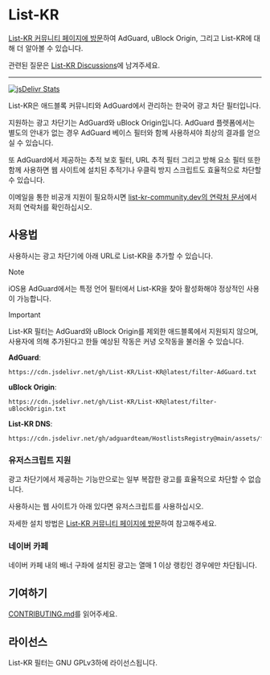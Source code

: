 # List-KR

[List-KR 커뮤니티 페이지에 방문](https://community.list-kr.com)하여 AdGuard, uBlock Origin, 그리고 List-KR에 대해 더 알아볼 수 있습니다.

관련된 질문은 [List-KR Discussions](https://github.com/orgs/List-KR/discussions)에 남겨주세요.

---

[![jsDelivr Stats](https://data.jsdelivr.com/v1/package/gh/List-KR/List-KR/badge)](https://www.jsdelivr.com/package/gh/List-KR/List-KR)

List-KR은 애드블록 커뮤니티와 AdGuard에서 관리하는 한국어 광고 차단 필터입니다.

지원하는 광고 차단기는 AdGuard와 uBlock Origin입니다.
AdGuard 플렛폼에서는 별도의 안내가 없는 경우 AdGuard 베이스 필터와 함께 사용하셔야 최상의 결과를 얻으실 수 있습니다.

또 AdGuard에서 제공하는 추적 보호 필터, URL 추적 필터 그리고 방해 요소 필터 또한 함께 사용하면 웹 사이트에 설치된 추적기나 우클릭 방지 스크립트도 효율적으로 차단할 수 있습니다.

이메일을 통한 비공개 지원이 필요하시면 [list-kr-community.dev의 연락처 문서](https://community.list-kr.com/docs/)에서 저희 연락처를 확인하십시오.

## 사용법

사용하시는 광고 차단기에 아래 URL로 List-KR을 추가할 수 있습니다.

> [!NOTE]
> iOS용 AdGuard에서는 특정 언어 필터에서 List-KR을 찾아 활성화해야 정상적인 사용이 가능합니다.

> [!IMPORTANT]
> List-KR 필터는 AdGuard와 uBlock Origin를 제외한 애드블록에서 지원되지 않으며, 사용자에 의해 추가된다고 한들 예상된 작동은 커녕 오작동을 불러올 수 있습니다.

**AdGuard**:
```
https://cdn.jsdelivr.net/gh/List-KR/List-KR@latest/filter-AdGuard.txt
```
**uBlock Origin**:
```
https://cdn.jsdelivr.net/gh/List-KR/List-KR@latest/filter-uBlockOrigin.txt
```

**List-KR DNS**:
```
https://cdn.jsdelivr.net/gh/adguardteam/HostlistsRegistry@main/assets/filter_25.txt
```

### 유저스크립트 지원

광고 차단기에서 제공하는 기능만으로는 일부 복잡한 광고를 효율적으로 차단할 수 없습니다.

사용하시는 웹 사이트가 아래 있다면 유저스크립트를 사용하십시오.

자세한 설치 방법은 [List-KR 커뮤니티 페이지에 방문](https://community.list-kr.com)하여 참고해주세요.

### 네이버 카페

네이버 카페 내의 배너 구좌에 설치된 광고는 열매 1 이상 랭킹인 경우에만 차단됩니다.

## 기여하기

[CONTRIBUTING.md](https://github.com/List-KR/List-KR/blob/master/CONTRIBUTING.md)를 읽어주세요.

## 라이선스

List-KR 필터는 GNU GPLv3하에 라이선스됩니다.
